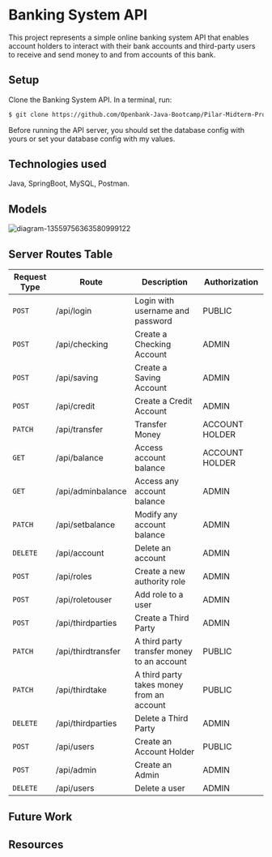 # Banking System API

This project represents a simple online banking system API that enables account holders to interact with their bank accounts and third-party users to receive and send money to and from accounts of this bank.


## Setup

  Clone the Banking System API. In a terminal, run:
```bash
$ git clone https://github.com/Openbank-Java-Bootcamp/Pilar-Midterm-Project_Banking-System
```

  Before running the API server, you should set the database config with yours or set your database config with my values.
## Technologies used

Java, SpringBoot, MySQL, Postman.


## Models

![diagram-13559756363580999122](https://user-images.githubusercontent.com/104001417/169570867-16651834-6dc8-42c0-a810-be2a62c9c386.png)


## Server Routes Table
 
| Request Type  | Route              | Description                            | Authorization    |
| ------------- | ---------------    | -------------------------------------- |----------------- |
| `POST`        | /api/login         | Login  with username and password      | PUBLIC           |
| `POST`        | /api/checking      | Create a Checking Account              | ADMIN            |
| `POST`        | /api/saving        | Create a Saving Account                | ADMIN            |
| `POST`        | /api/credit        | Create a Credit Account                | ADMIN            |
| `PATCH`       | /api/transfer      | Transfer Money                         | ACCOUNT HOLDER           |
| `GET`         | /api/balance       | Access account balance                 | ACCOUNT HOLDER           |
| `GET`         | /api/adminbalance  | Access any account balance             | ADMIN            |
| `PATCH`       | /api/setbalance    | Modify any account balance             | ADMIN            |
| `DELETE`      | /api/account       | Delete an account                      | ADMIN          |
| `POST`        | /api/roles         | Create a new authority role            | ADMIN   |
| `POST`        | /api/roletouser    | Add role to a user                     | ADMIN   |
| `POST`        | /api/thirdparties  | Create a Third Party                   | ADMIN   |
| `PATCH`       | /api/thirdtransfer | A third party transfer money to an account      | PUBLIC   |
| `PATCH`       | /api/thirdtake     | A third party takes money from an account      | PUBLIC   |
| `DELETE`      | /api/thirdparties  | Delete a Third Party                   | ADMIN         |
| `POST`        | /api/users         | Create an Account Holder               | PUBLIC         |
| `POST`        | /api/admin         | Create an Admin                        | ADMIN         |
| `DELETE`      | /api/users         | Delete a user                          | ADMIN          |

## Future Work
## Resources
